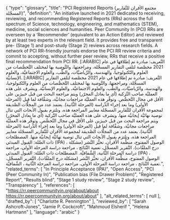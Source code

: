 {
    "type": "glossary",
    "title": "PCI Registered Reports (مجتمع الأقران للتَّقارير المسجَّلة)",
    "definition": "An initiative launched in 2021 dedicated to receiving, reviewing, and recommending Registered Reports (RRs) across the full spectrum of Science, technology, engineering, and mathematics (STEM), medicine, social sciences and humanities. Peer Community In (PCI) RRs are overseen by a ‘Recommender’ (equivalent to an Action Editor) and reviewed by at least two experts in the relevant field. It provides free and transparent pre- (Stage 1) and post-study (Stage 2) reviews across research fields. A network of PCI RR-friendly journals endorse the PCI RR review criteria and commit to accepting, without further peer review, RRs that receive a positive final recommendation from PCI RR. [:ARABIC] التَّعريف: مبادرة تم إطلاقها في عام 2021 مخصَّصة لتلقي التقارير المسجَّلة، ومراجعتها، والتَّوصية بها لمختلف التَّخصُّصات من العلوم والتّكنولوجيا، والهندسة، والرِّياضيَّات، والطِّب، والعلوم الاجتماعيَّة، والعلوم الإنسانيَّة. [:ARABIC] التَّعريف: مبادرة تم إطلاقها في عام 2021 مخصَّصة لتلقي التقارير المسجَّلة، ومراجعتها، والتَّوصية بها لمختلف التَّخصُّصات من العلوم والتّكنولوجيا، والهندسة، والرِّياضيَّات، والطِّب، والعلوم الاجتماعيَّة، والعلوم الإنسانيَّة. ويشرف على هذه العمليَّة صاحب التَّزكية (أي ما يعادل المحرّر) ويتم مراجعة البحث من قبل خبيرَين على الأقل في مجال التَّخصُّص. وتوفِّر هذه العمليَّة مراجعات مجانيَّة، وشفَّافة لما قبل (المرحلة الأولى) وما بعد إجراء الدِّراسة (المرحلة الثَّانية). يعتمد عدد من المجلَّات الصَّديقة لمجموعة الأقران للتَّقارير المسجّلة معايير المراجعة هذه، وتلتزم بقبول الأبحاث التي تنال توصية نهائيَّة إيجابيَّة منها. ويشرف على هذه العمليَّة صاحب التَّزكية (أي ما يعادل المحرّر) ويتم مراجعة البحث من قبل خبيرَين على الأقل في مجال التَّخصُّص. وتوفِّر هذه العمليَّة مراجعات مجانيَّة، وشفَّافة لما قبل (المرحلة الأولى) وما بعد إجراء الدِّراسة (المرحلة الثَّانية). يعتمد عدد من المجلَّات الصَّديقة لمجموعة الأقران للتَّقارير المسجّلة معايير المراجعة هذه، وتلتزم بقبول الأبحاث التي تنال توصية نهائيَّة إيجابيَّة منها. المصطلحات ذات الصِّلة: القبول المبدئي (IPA) ، الوصول المفتوح، منظَّمة الأقران، تحيُّز النَّشر (مشكلة درج الملفَّات)، التَّقرير المسجَّل، تعمية النَّتائج ، مراجعة دراسة المرحلة الأولى، مراجعة دراسة المرحلة الثَّانية، الشَّفافيَّة. المصطلحات ذات الصِّلة: القبول المبدئي (IPA) ، الوصول المفتوح، منظَّمة الأقران، تحيُّز النَّشر (مشكلة درج الملفَّات)، التَّقرير المسجَّل، تعمية النَّتائج ، مراجعة دراسة المرحلة الأولى، مراجعة دراسة المرحلة الثَّانية ، الشَّفافيَّة.",
    "related_terms": [
        "In Principle Acceptance (IPA)",
        "Open Access",
        "PCI (Peer Community In)",
        "Publication bias (File Drawer Problem)",
        "Registered Report",
        "Results blind",
        "Stage 1 study review",
        "Stage 2 study review",
        "Transparency"
    ],
    "references": [
        "https://rr.peercommunityin.org/about/about https://rr.peercommunityin.org/about/about"
    ],
    "alt_related_terms": [
        null
    ],
    "drafted_by": [
        "Charlotte R. Pennington"
    ],
    "reviewed_by": [
        "Sarah Ashcroft-Jones",
        "Jamie P. Cockcroft",
        "Mahmoud Elsherif ",
        "Helena Hartmann"
    ],
    "language": "arabic"
}